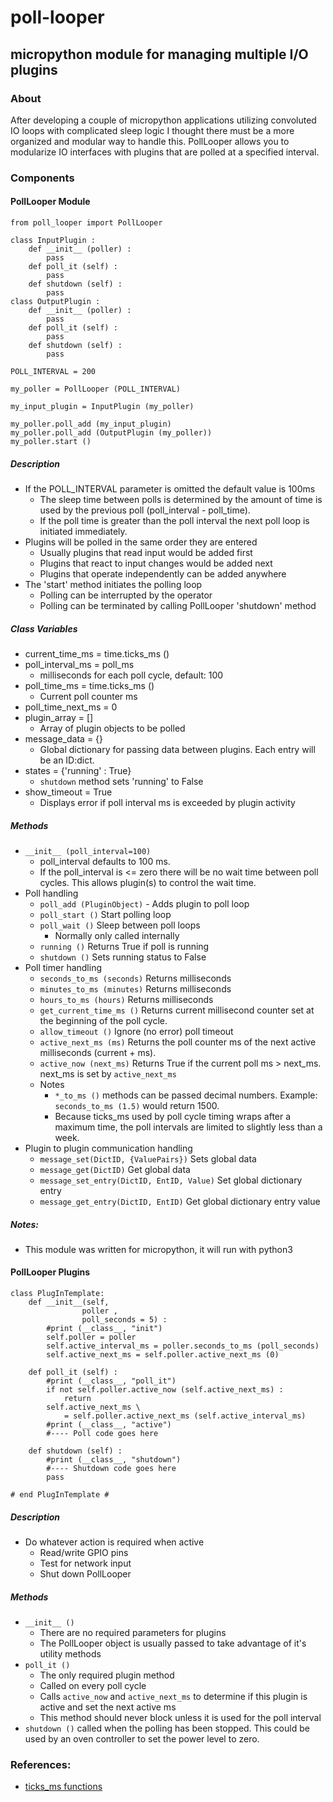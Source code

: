 # poll-looper
## micropython module for managing multiple I/O plugins

### __About__

After developing a couple of micropython applications utilizing convoluted IO loops with complicated sleep logic I thought there must be a more organized and modular way to handle this. PollLooper allows you to modularize IO interfaces with plugins that are polled at a specified interval.

### __Components__

#### PollLooper Module

```
from poll_looper import PollLooper

class InputPlugin :
    def __init__ (poller) :
        pass
    def poll_it (self) :
        pass
    def shutdown (self) :
        pass
class OutputPlugin :
    def __init__ (poller) :
        pass
    def poll_it (self) :
        pass
    def shutdown (self) :
        pass

POLL_INTERVAL = 200

my_poller = PollLooper (POLL_INTERVAL)

my_input_plugin = InputPlugin (my_poller)

my_poller.poll_add (my_input_plugin)
my_poller.poll_add (OutputPlugin (my_poller))
my_poller.start ()
```

##### __Description__

- If the POLL_INTERVAL parameter is omitted the default value is 100ms
  - The sleep time between polls is determined by the amount of time is used by the previous poll (poll_interval - poll_time).
  - If the poll time is greater than the poll interval the next poll loop is initiated immediately.
- Plugins will be polled in the same order they are entered
  - Usually plugins that read input would be added first
  - Plugins that react to input changes would be added next
  - Plugins that operate independently can be added anywhere
- The 'start' method initiates the polling loop
  - Polling can be interrupted by the operator
  - Polling can be terminated by calling PollLooper 'shutdown' method

##### __Class Variables__

- current_time_ms = time.ticks_ms ()
- poll_interval_ms = poll_ms
  - milliseconds for each poll cycle, default: 100
- poll_time_ms = time.ticks_ms ()
  - Current poll counter ms
- poll_time_next_ms = 0
- plugin_array = []
  - Array of plugin objects to be polled
- message_data = {}
  - Global dictionary for passing data between plugins. Each entry will be an ID:dict.
- states = {'running' : True}
  - `shutdown` method sets 'running' to False
- show_timeout = True
  - Displays error if poll interval ms is exceeded by plugin activity

##### __Methods__

- `__init__ (poll_interval=100)`
  - poll_interval defaults to 100 ms.
  - If the poll_interval is <= zero there will be no wait time between poll cycles. This allows plugin(s) to control the wait time.
- Poll handling
  - `poll_add (PluginObject)` - Adds plugin to poll loop
  - `poll_start ()` Start polling loop
  - `poll_wait ()` Sleep between poll loops
    - Normally only called internally
  - `running ()` Returns True if poll is running
  - `shutdown ()` Sets running status to False
- Poll timer handling
  - `seconds_to_ms (seconds)` Returns milliseconds
  - `minutes_to_ms (minutes)` Returns milliseconds
  - `hours_to_ms (hours)` Returns milliseconds
  - `get_current_time_ms ()` Returns current millisecond counter set at the beginning of the poll cycle.
  - `allow_timeout ()` Ignore (no error) poll timeout
  - `active_next_ms (ms)` Returns the poll counter ms of the next active milliseconds (current + ms).
  - `active_now (next_ms)` Returns True if the current poll ms > next_ms. next_ms is set by `active_next_ms`
  - Notes
    - `*_to_ms ()` methods can be passed decimal numbers. Example: `seconds_to_ms (1.5)` would return 1500.
    - Because ticks_ms used by poll cycle timing wraps after a maximum time, the poll intervals are limited to slightly less than a week.
- Plugin to plugin communication handling
  - `message_set(DictID, {ValuePairs})` Sets global data
  - `message_get(DictID)` Get global data
  - `message_set_entry(DictID, EntID, Value)` Set global dictionary entry
  - `message_get_entry(DictID, EntID)` Get global dictionary entry value

##### __Notes:__
- This module was written for micropython, it will run with python3

#### PollLooper Plugins
```
class PlugInTemplate:
    def __init__(self,
                poller ,
                poll_seconds = 5) :
        #print (__class__, "init")
        self.poller = poller
        self.active_interval_ms = poller.seconds_to_ms (poll_seconds)
        self.active_next_ms = self.poller.active_next_ms (0)

    def poll_it (self) :
        #print (__class__, "poll_it")
        if not self.poller.active_now (self.active_next_ms) :
            return
        self.active_next_ms \
            = self.poller.active_next_ms (self.active_interval_ms)
        #print (__class__, "active")
        #---- Poll code goes here

    def shutdown (self) :
        #print (__class__, "shutdown")
        #---- Shutdown code goes here
        pass

# end PlugInTemplate #
```
##### __Description__
- Do whatever action is required when active
  - Read/write GPIO pins
  - Test for network input
  - Shut down PollLooper

##### __Methods__
- `__init__ ()`
  - There are no required parameters for plugins
  - The PollLooper object is usually passed to take advantage of it's utility methods
- `poll_it ()`
  - The only required plugin method
  - Called on every poll cycle
  - Calls `active_now` and `active_next_ms` to determine if this plugin is active and set the next active ms
  - This method should never block unless it is used for the poll interval
- `shutdown ()` called when the polling has been stopped. This could be used by an oven controller to set the power level to zero.

### __References:__
- [ticks_ms functions](https://docs.micropython.org/en/latest/library/time.html)